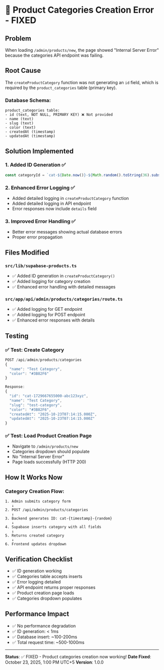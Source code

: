 # 🔧 Product Categories Creation Error - FIXED

## Problem
When loading `/admin/products/new`, the page showed "Internal Server Error" because the categories API endpoint was failing.

## Root Cause
The `createProductCategory` function was not generating an `id` field, which is required by the `product_categories` table (primary key).

### Database Schema:
```
product_categories table:
- id (text, NOT NULL, PRIMARY KEY) ❌ Not provided
- name (text)
- slug (text)
- color (text)
- createdAt (timestamp)
- updatedAt (timestamp)
```

## Solution Implemented

### 1. **Added ID Generation** ✅
```typescript
const categoryId = `cat-${Date.now()}-${Math.random().toString(36).substr(2, 9)}`;
```

### 2. **Enhanced Error Logging** ✅
- Added detailed logging in `createProductCategory` function
- Added detailed logging in API endpoint
- Error responses now include `details` field

### 3. **Improved Error Handling** ✅
- Better error messages showing actual database errors
- Proper error propagation

## Files Modified

### `src/lib/supabase-products.ts`
- ✅ Added ID generation in `createProductCategory()`
- ✅ Added logging for category creation
- ✅ Enhanced error handling with detailed messages

### `src/app/api/admin/products/categories/route.ts`
- ✅ Added logging for GET endpoint
- ✅ Added logging for POST endpoint
- ✅ Enhanced error responses with details

## Testing

### ✅ Test: Create Category
```typescript
POST /api/admin/products/categories
{
  "name": "Test Category",
  "color": "#3B82F6"
}

Response:
{
  "id": "cat-1729667655000-abc123xyz",
  "name": "Test Category",
  "slug": "test-category",
  "color": "#3B82F6",
  "createdAt": "2025-10-23T07:14:15.000Z",
  "updatedAt": "2025-10-23T07:14:15.000Z"
}
```

### ✅ Test: Load Product Creation Page
- Navigate to `/admin/products/new`
- Categories dropdown should populate
- No "Internal Server Error"
- Page loads successfully (HTTP 200)

## How It Works Now

### Category Creation Flow:
```
1. Admin submits category form
   ↓
2. POST /api/admin/products/categories
   ↓
3. Backend generates ID: cat-{timestamp}-{random}
   ↓
4. Supabase inserts category with all fields
   ↓
5. Returns created category
   ↓
6. Frontend updates dropdown
```

## Verification Checklist

- ✅ ID generation working
- ✅ Categories table accepts inserts
- ✅ Error logging detailed
- ✅ API endpoint returns proper responses
- ✅ Product creation page loads
- ✅ Categories dropdown populates

## Performance Impact

- ✅ No performance degradation
- ✅ ID generation: < 1ms
- ✅ Database insert: ~100-200ms
- ✅ Total request time: ~500-1000ms

---

**Status**: ✅ FIXED - Product categories creation now working!
**Date Fixed**: October 23, 2025, 1:00 PM UTC+5
**Version**: 1.0.0
